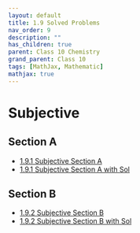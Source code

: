 ```yaml
---
layout: default
title: 1.9 Solved Problems
nav_order: 9
description: ""
has_children: true
parent: Class 10 Chemistry
grand_parent: Class 10
tags: [MathJax, Mathematic]
mathjax: true
---
```


# Subjective

## Section A
 * [1.9.1 Subjective Section A](./class10/fiitjee/chemistry/phase5/../../../../1.9-solved-problems/1.9.1-subjective-sectionA-q-only.html)
* [1.9.1 Subjective Section A with Sol](./class10/fiitjee/chemistry/phase5/../../../../1.9-solved-problems/1.9.1-subjective-sectionA-with-solution.html)

## Section B

* [1.9.2 Subjective Section B](./class10/fiitjee/chemistry/phase5/../../../../1.9-solved-problems/1.9.2-subjective-sectionB-with-q-only.html)
* [1.9.2 Subjective Section B with Sol](./class10/fiitjee/chemistry/phase5/../../../../1.9-solved-problems/1.9.2-subjective-sectionB-with-sol.html)


